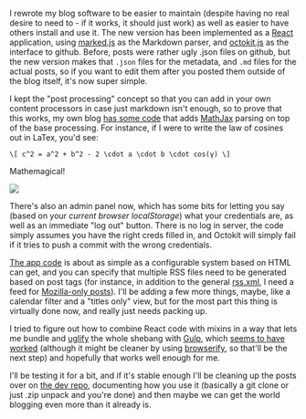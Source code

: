 I rewrote my blog software to be easier to maintain (despite having no real desire to need to - if it works, it should just work) as well as easier to have others install and use it. The new version has been implemented as a [React](http://facebook.github.io/react) application, using [marked.js](https://www.npmjs.com/package/marked) as the Markdown parser, and [octokit.js](https://www.npmjs.com/package/octokit) as the interface to github. Before, posts were rather ugly .json files on github, but the new version makes that `.json` files for the metadata, and `.md` files for the actual posts, so if you want to edit them after you posted them outside of the blog itself, it's now super simple.

I kept the "post processing" concept so that you can add in your own content processors in case just markdown isn't enough, so to prove that this works, my own blog [has some code](https://github.com/Pomax/Pomax.github.io/blob/master/index.html#L32) that adds [MathJax](http://www.mathjax.org) parsing on top of the base processing. For instance, if I were to write the law of cosines out in LaTex, you'd see:

`\[ c^2 = a^2 + b^2 - 2 \cdot a \cdot b \cdot cos(γ) \]`

Mathemagical!

<img src="gh-weblog/images/gh-blog-admin-panel.png" class="border">

There's also an admin panel now, which has some bits for letting you say (based on your *current browser localStorage*) what your credentials are, as well as an immediate "log out" button. There is no log in server, the code simply assumes you have the right creds filled in, and Octokit will simply fail if it tries to push a commit with the wrong credentials.

[The app code](https://github.com/Pomax/Pomax.github.io/blob/master/index.html#L54) is about as simple as a configurable system based on HTML can get, and you can specify that multiple RSS files need to be generated based on post tags (for instance, in addition to the general [rss.xml](gh-weblog/rss.xml), I need a feed for [Mozilla-only posts](http://pomax.github.io/gh-weblog/mozilla-rss.xml)). I'll be adding a few more things, maybe, like a calendar filter and a "titles only" view, but for the most part this thing is virtually done now, and really just needs packing up.

I tried to figure out how to combine React code with mixins in a way that lets me bundle and [uglify](http://lisperator.net/uglifyjs) the whole shebang with [Gulp](http://gulpjs.com), which [seems to have worked](https://github.com/Pomax/gh-blog/blob/gh-pages/gh-weblog/Gulpfile.js) (although it might be cleaner by using [browserify](http://browserify.org), so that'll be the next step) and hopefully that works well enough for me.

I'll be testing it for a bit, and if it's stable enough I'll be cleaning up the posts over on [the dev repo](https://github.com/Pomax/gh-blog), documenting how you use it (basically a git clone or just .zip unpack and you're done) and then maybe we can get the world blogging even more than it already is.